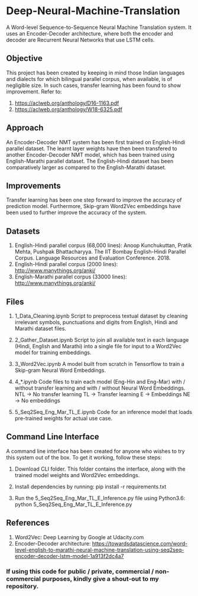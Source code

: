 # Deep-Neural-Machine-Translation
A Word-level Sequence-to-Sequence Neural Machine Translation system. It uses an Encoder-Decoder architecture, where both the encoder and decoder are Recurrent Neural Networks that use LSTM cells. 

## Objective
This project has been created by keeping in mind those Indian languages and dialects for which bilingual parallel corpus, when available, is of negligible size. In such cases, transfer learning has been found to show improvement.
Refer to:
  1) https://aclweb.org/anthology/D16-1163.pdf
  2) https://aclweb.org/anthology/W18-6325.pdf
  
## Approach
An Encoder-Decoder NMT system has been first trained on English-Hindi parallel dataset. The learnt layer weights have then been transfered to another Encoder-Decoder NMT model, which has been trained using English-Marathi parallel dataset. The English-Hindi dataset has been comparatively larger as compared to the English-Marathi dataset.

## Improvements
Transfer learning has been one step forward to improve the accuracy of prediction model. Furthermore, Skip-gram Word2Vec embeddings have been used to further improve the accuracy of the system.

## Datasets
  1) English-Hindi parallel corpus (68,000 lines): Anoop Kunchukuttan, Pratik Mehta, Pushpak Bhattacharyya. The IIT Bombay English-Hindi Parallel Corpus. Language Resources and Evaluation Conference. 2018.
  2) English-Hindi parallel corpus (2000 lines): http://www.manythings.org/anki/
  3) English-Marathi parallel corpus (33000 lines): http://www.manythings.org/anki/
  
## Files
  1) 1_Data_Cleaning.ipynb
    Script to preprocess textual dataset by cleaning irrelevant symbols, punctuations and digits from English, Hindi and Marathi dataset files.
    
  2) 2_Gather_Dataset.ipynb
    Script to join all available text in each language (Hindi, English and Marathi) into a single file for input to a Word2Vec model for training embeddings.
    
  3) 3_Word2Vec.ipynb
    A model built from scratch in Tensorflow to train a Skip-gram Neural Word Embeddings.
    
  4) 4_*.ipynb
    Code files to train each model (Eng-Hin and Eng-Mar) with / without transfer learning and with / without Neural Word Embeddings.
    NTL -> No transfer learning
    TL  -> Transfer learning
    E   -> Embeddings
    NE  -> No embeddings
    
  5) 5_Seq2Seq_Eng_Mar_TL_E.ipynb
    Code for an inference model that loads pre-trained weights for actual use case.
    
## Command Line Interface
  A command line interface has been created for anyone who wishes to try this system out of the box. To get it working, follow these steps:
  1) Download CLI folder. This folder contains the interface, along with the trained model weights and Word2Vec embeddings.
  
  2) Install dependencies by running:
          pip install -r requirements.txt
          
  3) Run the 5_Seq2Seq_Eng_Mar_TL_E_Inference.py file using Python3.6:
          python 5_Seq2Seq_Eng_Mar_TL_E_Inference.py
          
## References
  1) Word2Vec: Deep Learning by Google at Udacity.com
  2) Encoder-Decoder architecture: https://towardsdatascience.com/word-level-english-to-marathi-neural-machine-translation-using-seq2seq-encoder-decoder-lstm-model-1a913f2dc4a7
  
### If using this code for public / private, commercial / non-commercial purposes, kindly give a shout-out to my repository.
